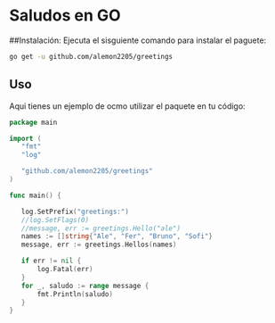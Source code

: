 # Saludos en GO

##Instalación: 
Ejecuta el sisguiente comando para instalar el paguete:
``` bash
go get -u github.com/alemon2205/greetings
```

 ## Uso
 Aqui tienes un ejemplo de ocmo utilizar el paquete en tu código:
 
 ``` go
 package main

import (
	"fmt"
	"log"

	"github.com/alemon2205/greetings"
)

func main() {

	log.SetPrefix("greetings:")
	//log.SetFlags(0)
	//message, err := greetings.Hello("ale")
	names := []string{"Ale", "Fer", "Bruno", "Sofi"}
	message, err := greetings.Hellos(names)

	if err != nil {
		log.Fatal(err)
	}
	for _, saludo := range message {
		fmt.Println(saludo)
	}
}
```    



